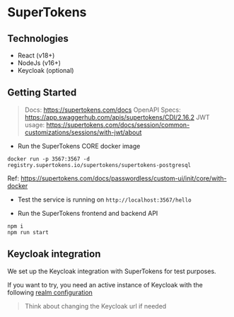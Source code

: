 # SuperTokens

## Technologies

* React (v18+)
* NodeJs (v16+)
* Keycloak (optional)

## Getting Started

> Docs: https://supertokens.com/docs
> OpenAPI Specs: https://app.swaggerhub.com/apis/supertokens/CDI/2.16.2
> JWT usage: https://supertokens.com/docs/session/common-customizations/sessions/with-jwt/about


- Run the SuperTokens CORE docker image
```
docker run -p 3567:3567 -d registry.supertokens.io/supertokens/supertokens-postgresql
```
Ref: https://supertokens.com/docs/passwordless/custom-ui/init/core/with-docker

- Test the service is running on `http://localhost:3567/hello`

- Run the SuperTokens frontend and backend API
```
npm i
npm run start
```

## Keycloak integration

We set up the Keycloak integration with SuperTokens for test purposes. 

If you want to try, you need an active instance of Keycloak with the following [realm configuration](realm-export.json)

> Think about changing the Keycloak url if needed 
